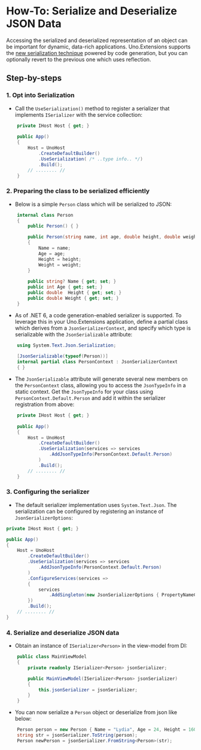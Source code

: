 # How-To: Serialize and Deserialize JSON Data

Accessing the serialized and deserialized representation of an object can be important for dynamic, data-rich applications. Uno.Extensions supports the [new serialization technique](https://devblogs.microsoft.com/dotnet/try-the-new-system-text-json-source-generator) powered by code generation, but you can optionally revert to the previous one which uses reflection.

## Step-by-steps

### 1. Opt into Serialization

* Call the `UseSerialization()` method to register a serializer that implements `ISerializer` with the service collection:

```csharp
    private IHost Host { get; }
    
    public App()
    {
        Host = UnoHost
            .CreateDefaultBuilder()
            .UseSerialization( /* ..type info.. */)
            .Build();
        // ........ //
    }
```

### 2. Preparing the class to be serialized efficiently

* Below is a simple `Person` class which will be serialized to JSON:

```csharp
    internal class Person
    {
        public Person() { }

        public Person(string name, int age, double height, double weight)
        {
            Name = name;
            Age = age;
            Height = height;
            Weight = weight;
        }
        
        public string? Name { get; set; }
        public int Age { get; set; }
        public double  Height { get; set; }
        public double Weight { get; set; }
    }
```

* As of .NET 6, a code generation-enabled serializer is supported. To leverage this in your Uno.Extensions application, define a partial class which derives from a `JsonSerializerContext`, and specify which type is serializable with the `JsonSerializable` attribute:

```csharp
    using System.Text.Json.Serialization;
    
    [JsonSerializable(typeof(Person))]
    internal partial class PersonContext : JsonSerializerContext
    { }
```

* The `JsonSerializable` attribute will generate several new members on the `PersonContext` class, allowing you to access the `JsonTypeInfo` in a static context. Get the `JsonTypeInfo` for your class using `PersonContext.Default.Person` and add it within the serializer registration from above:

```csharp
    private IHost Host { get; }
    
    public App()
    {
        Host = UnoHost
            .CreateDefaultBuilder()
            .UseSerialization(services => services
                .AddJsonTypeInfo(PersonContext.Default.Person)
            )
            .Build();
        // ........ //
    }
```

### 3. Configuring the serializer

* The default serializer implementation uses `System.Text.Json`. The serialization can be configured by registering an instance of `JsonSerializerOptions`:

```csharp
private IHost Host { get; }

public App()
{
    Host = UnoHost
        .CreateDefaultBuilder()
        .UseSerialization(services => services
            .AddJsonTypeInfo(PersonContext.Default.Person)
        )
        .ConfigureServices(services =>
        {
            services
                .AddSingleton(new JsonSerializerOptions { PropertyNameCaseInsensitive = true });
        })
        .Build();
    // ........ //
}
```

### 4. Serialize and deserialize JSON data

* Obtain an instance of `ISerializer<Person>` in the view-model from DI:

```cs
    public class MainViewModel
    {
        private readonly ISerializer<Person> jsonSerializer;

        public MainViewModel(ISerializer<Person> jsonSerializer)
        {
            this.jsonSerializer = jsonSerializer;
        }
    }
```

* You can now serialize a `Person` object or deserialize from json like below:

```csharp
    Person person = new Person { Name = "Lydia", Age = 24, Height = 160, Weight = 60 };
    string str = jsonSerializer.ToString(person);
    Person newPerson = jsonSerializer.FromString<Person>(str);
```
